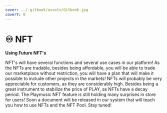 ```yaml
---
cover: ../.gitbook/assets/Gitbook.jpg
coverY: 0
---
```


# ♾ NFT

**Using Future NFT's**

NFT's will have several functions and several use cases in our platform! As the NFTs are tradable, besides being affordable, you will be able to trade our marketplace without restriction, you will have a plan that will make it possible to include other projects in the markets! NFTs will probably be very appreciable for customers, as they are considerably high. Besides being a great instrument to stabilize the price of PLAY, as NFTs have a decay period. The Playmusic NFT feature is still holding many surprises in store for users! Soon a document will be released in our system that will teach you how to use NFTs and the NFT Pool. Stay tuned!



